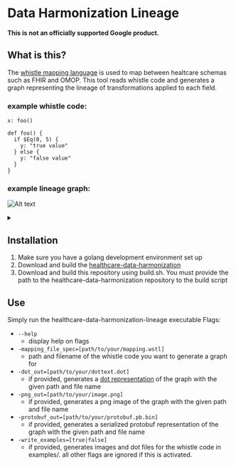 # Data Harmonization Lineage

**This is not an officially supported Google product.**

## What is this?
The [whistle mapping language](https://github.com/GoogleCloudPlatform/healthcare-data-harmonization/blob/master/mapping_language/doc/reference.md) is used to map between healtcare schemas such as FHIR and OMOP. This tool reads whistle code and generates a graph representing the lineage of transformations applied to each field.

### example whistle code:

    x: foo()

    def foo() {
      if $Eq(0, 5) {
        y: "true value"
      } else {
        y: "false value"
      }
    }
    
### example lineage graph:

![Alt text](https://g.gravizo.com/source/custom_mark0?https%3A%2F%2Fraw.githubusercontent.com%2Fgoogleinterns%2Fhealthcare-data-harmonization-lineage%2Fprotobuf%2FREADME.md)
<details>
  <summary></summary>
  custom_mark0
  digraph G {
	graph [bb="0,0,484.47,448.4"];
	node [label="\N"];
	19	 [height=0.5,
		label="def $Not",
		pos="300,195.6",
		width=1.2526];
	20	 [height=0.5,
		label="def $Eq",
		pos="300,106.8",
		width=1.1483];
	19 -> 20	 [label=arg,
		lp="308.94,151.2",
		pos="e,300,124.87 300,177.2 300,165.09 300,149.01 300,135.27",
		style=dashed];
	21	 [height=0.5,
		label=0,
		pos="264,18",
		width=0.75];
	20 -> 21	 [label=arg,
		lp="293.94,62.4",
		pos="e,271.15,35.64 292.71,88.83 287.61,76.23 280.69,59.165 274.92,44.943",
		style=dashed];
	22	 [height=0.5,
		label=5,
		pos="336,18",
		width=0.75];
	20 -> 22	 [label=arg,
		lp="329.94,62.4",
		pos="e,328.85,35.64 307.29,88.83 312.39,76.23 319.31,59.165 325.08,44.943",
		style=dashed];
	12	 [height=0.5,
		label="def foo",
		pos="239,357.4",
		width=1.0737];
	13	 [height=0.5,
		label=y,
		pos="180,284.4",
		width=0.75];
	12 -> 13	 [pos="e,193,300.49 225.32,340.47 217.63,330.96 207.92,318.94 199.46,308.47"];
	18	 [height=0.5,
		label=y,
		pos="300,284.4",
		width=0.75];
	12 -> 18	 [pos="e,286.76,300.24 253.15,340.47 261.23,330.8 271.47,318.54 280.33,307.94"];
	14	 [height=0.5,
		label="def $Eq",
		pos="63,195.6",
		width=1.1483];
	13 -> 14	 [label=cond,
		lp="145.61,240",
		pos="e,83.609,211.24 161.98,270.72 143.22,256.48 113.57,233.98 91.611,217.32",
		style=dotted];
	17	 [height=0.5,
		label="\"true value\"",
		pos="180,195.6",
		width=1.5905];
	13 -> 17	 [pos="e,180,213.67 180,266 180,253.89 180,237.81 180,224.07"];
	16	 [height=0.5,
		label=5,
		pos="27,106.8",
		width=0.75];
	14 -> 16	 [label=arg,
		lp="57.938,151.2",
		pos="e,34.151,124.44 55.715,177.63 50.607,165.03 43.689,147.97 37.923,133.74",
		style=dashed];
	15	 [height=0.5,
		label=0,
		pos="99,106.8",
		width=0.75];
	14 -> 15	 [label=arg,
		lp="93.938,151.2",
		pos="e,91.849,124.44 70.285,177.63 75.393,165.03 82.311,147.97 88.077,133.74",
		style=dashed];
	11	 [height=0.5,
		label=x,
		pos="239,430.4",
		width=0.75];
	11 -> 12	 [pos="e,239,375.49 239,412.36 239,404.28 239,394.58 239,385.58"];
	18 -> 19	 [label=cond,
		lp="313.61,240",
		pos="e,300,213.67 300,266 300,253.89 300,237.81 300,224.07",
		style=dotted];
	23	 [height=0.5,
		label="\"false value\"",
		pos="424,195.6",
		width=1.6797];
	18 -> 23	 [pos="e,400.65,212.32 318.56,271.11 338.06,257.14 369.07,234.94 392.42,218.21"];
}
custom_mark0
</details>

## Installation

1. Make sure you have a golang development environment set up
2. Download and build the [healthcare-data-harmonization](https://github.com/GoogleCloudPlatform/healthcare-data-harmonization)
3. Download and build this repository using build.sh. You must provide the path to the healthcare-data-harmonization repository to the build script

## Use

Simply run the healthcare-data-harmonization-lineage executable
Flags:
* `--help`
  - display help on flags
* `-mapping_file_spec=[path/to/your/mapping.wstl]`
  - path and filename of the whistle code you want to generate a graph for
* `-dot_out=[path/to/your/dottext.dot]`
  - if provided, generates a [dot representation](https://en.wikipedia.org/wiki/DOT_(graph_description_language)) of the graph with the given path and file name
* `-png_out=[path/to/your/image.png]`
  - if provided, generates a png image of the graph with the given path and file name
* `-protobuf_out=[path/to/your/protobuf.pb.bin]`
  - if provided, generates a serialized protobuf representation of the graph with the given path and file name
* `-write_examples=[true|false]`
  - if provided, generates images and dot files for the whistle code in examples/. all other flags are ignored if this is activated.
